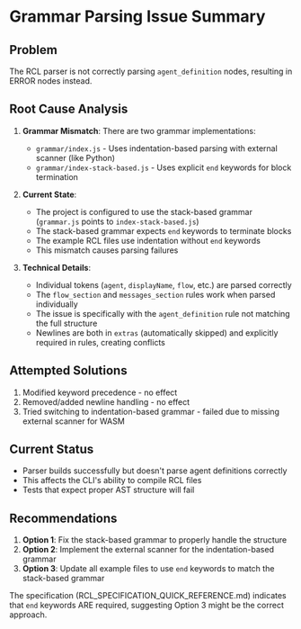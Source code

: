 # Grammar Parsing Issue Summary

## Problem
The RCL parser is not correctly parsing `agent_definition` nodes, resulting in ERROR nodes instead.

## Root Cause Analysis
1. **Grammar Mismatch**: There are two grammar implementations:
   - `grammar/index.js` - Uses indentation-based parsing with external scanner (like Python)
   - `grammar/index-stack-based.js` - Uses explicit `end` keywords for block termination

2. **Current State**:
   - The project is configured to use the stack-based grammar (`grammar.js` points to `index-stack-based.js`)
   - The stack-based grammar expects `end` keywords to terminate blocks
   - The example RCL files use indentation without `end` keywords
   - This mismatch causes parsing failures

3. **Technical Details**:
   - Individual tokens (`agent`, `displayName`, `flow`, etc.) are parsed correctly
   - The `flow_section` and `messages_section` rules work when parsed individually
   - The issue is specifically with the `agent_definition` rule not matching the full structure
   - Newlines are both in `extras` (automatically skipped) and explicitly required in rules, creating conflicts

## Attempted Solutions
1. Modified keyword precedence - no effect
2. Removed/added newline handling - no effect  
3. Tried switching to indentation-based grammar - failed due to missing external scanner for WASM

## Current Status
- Parser builds successfully but doesn't parse agent definitions correctly
- This affects the CLI's ability to compile RCL files
- Tests that expect proper AST structure will fail

## Recommendations
1. **Option 1**: Fix the stack-based grammar to properly handle the structure
2. **Option 2**: Implement the external scanner for the indentation-based grammar
3. **Option 3**: Update all example files to use `end` keywords to match the stack-based grammar

The specification (RCL_SPECIFICATION_QUICK_REFERENCE.md) indicates that `end` keywords ARE required, suggesting Option 3 might be the correct approach.